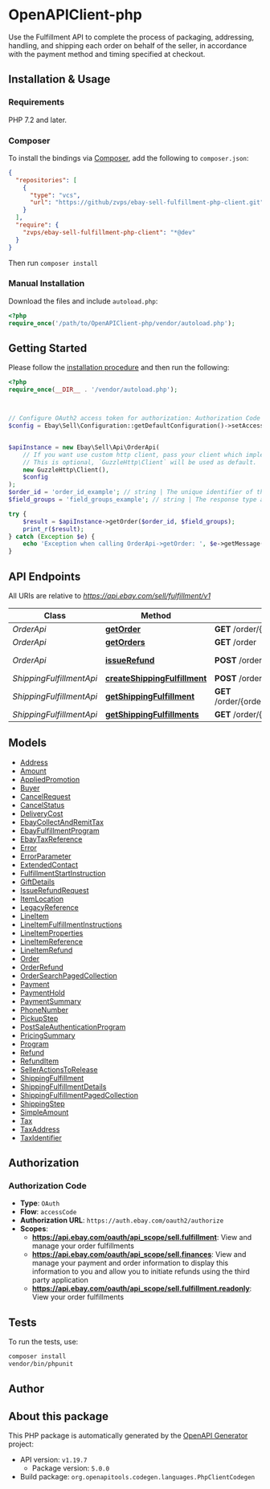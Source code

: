 # OpenAPIClient-php

Use the Fulfillment API to complete the process of packaging, addressing, handling, and shipping each order on behalf of the seller, in accordance with the payment method and timing specified at checkout.


## Installation & Usage

### Requirements

PHP 7.2 and later.

### Composer

To install the bindings via [Composer](https://getcomposer.org/), add the following to `composer.json`:

```json
{
  "repositories": [
    {
      "type": "vcs",
      "url": "https://github/zvps/ebay-sell-fulfillment-php-client.git"
    }
  ],
  "require": {
    "zvps/ebay-sell-fulfillment-php-client": "*@dev"
  }
}
```

Then run `composer install`

### Manual Installation

Download the files and include `autoload.php`:

```php
<?php
require_once('/path/to/OpenAPIClient-php/vendor/autoload.php');
```

## Getting Started

Please follow the [installation procedure](#installation--usage) and then run the following:

```php
<?php
require_once(__DIR__ . '/vendor/autoload.php');



// Configure OAuth2 access token for authorization: Authorization Code
$config = Ebay\Sell\Configuration::getDefaultConfiguration()->setAccessToken('YOUR_ACCESS_TOKEN');


$apiInstance = new Ebay\Sell\Api\OrderApi(
    // If you want use custom http client, pass your client which implements `GuzzleHttp\ClientInterface`.
    // This is optional, `GuzzleHttp\Client` will be used as default.
    new GuzzleHttp\Client(),
    $config
);
$order_id = 'order_id_example'; // string | The unique identifier of the order. Order ID values are shown in My eBay/Seller Hub, and are also returned by the getOrders method in the orders.orderId field. Note: A new order ID format was introduced to all eBay APIs (legacy and REST) in June 2019. In REST APIs that return Order IDs, including the Fulfillment API, all order IDs are returned in the new format, but the getOrder method will accept both the legacy and new format order ID. The new format is a non-parsable string, globally unique across all eBay marketplaces, and consistent for both single line item and multiple line item orders. These order identifiers will be automatically generated after buyer payment, and unlike in the past, instead of just being known and exposed to the seller, these unique order identifiers will also be known and used/referenced by the buyer and eBay customer support.
$field_groups = 'field_groups_example'; // string | The response type associated with the order. The only presently supported value is TAX_BREAKDOWN. This type returns a breakdown of tax and fee values associated with the order.

try {
    $result = $apiInstance->getOrder($order_id, $field_groups);
    print_r($result);
} catch (Exception $e) {
    echo 'Exception when calling OrderApi->getOrder: ', $e->getMessage(), PHP_EOL;
}

```

## API Endpoints

All URIs are relative to *https://api.ebay.com/sell/fulfillment/v1*

Class | Method | HTTP request | Description
------------ | ------------- | ------------- | -------------
*OrderApi* | [**getOrder**](docs/Api/OrderApi.md#getorder) | **GET** /order/{orderId} | 
*OrderApi* | [**getOrders**](docs/Api/OrderApi.md#getorders) | **GET** /order | 
*OrderApi* | [**issueRefund**](docs/Api/OrderApi.md#issuerefund) | **POST** /order/{order_id}/issue_refund | Issue Refund
*ShippingFulfillmentApi* | [**createShippingFulfillment**](docs/Api/ShippingFulfillmentApi.md#createshippingfulfillment) | **POST** /order/{orderId}/shipping_fulfillment | 
*ShippingFulfillmentApi* | [**getShippingFulfillment**](docs/Api/ShippingFulfillmentApi.md#getshippingfulfillment) | **GET** /order/{orderId}/shipping_fulfillment/{fulfillmentId} | 
*ShippingFulfillmentApi* | [**getShippingFulfillments**](docs/Api/ShippingFulfillmentApi.md#getshippingfulfillments) | **GET** /order/{orderId}/shipping_fulfillment | 

## Models

- [Address](docs/Model/Address.md)
- [Amount](docs/Model/Amount.md)
- [AppliedPromotion](docs/Model/AppliedPromotion.md)
- [Buyer](docs/Model/Buyer.md)
- [CancelRequest](docs/Model/CancelRequest.md)
- [CancelStatus](docs/Model/CancelStatus.md)
- [DeliveryCost](docs/Model/DeliveryCost.md)
- [EbayCollectAndRemitTax](docs/Model/EbayCollectAndRemitTax.md)
- [EbayFulfillmentProgram](docs/Model/EbayFulfillmentProgram.md)
- [EbayTaxReference](docs/Model/EbayTaxReference.md)
- [Error](docs/Model/Error.md)
- [ErrorParameter](docs/Model/ErrorParameter.md)
- [ExtendedContact](docs/Model/ExtendedContact.md)
- [FulfillmentStartInstruction](docs/Model/FulfillmentStartInstruction.md)
- [GiftDetails](docs/Model/GiftDetails.md)
- [IssueRefundRequest](docs/Model/IssueRefundRequest.md)
- [ItemLocation](docs/Model/ItemLocation.md)
- [LegacyReference](docs/Model/LegacyReference.md)
- [LineItem](docs/Model/LineItem.md)
- [LineItemFulfillmentInstructions](docs/Model/LineItemFulfillmentInstructions.md)
- [LineItemProperties](docs/Model/LineItemProperties.md)
- [LineItemReference](docs/Model/LineItemReference.md)
- [LineItemRefund](docs/Model/LineItemRefund.md)
- [Order](docs/Model/Order.md)
- [OrderRefund](docs/Model/OrderRefund.md)
- [OrderSearchPagedCollection](docs/Model/OrderSearchPagedCollection.md)
- [Payment](docs/Model/Payment.md)
- [PaymentHold](docs/Model/PaymentHold.md)
- [PaymentSummary](docs/Model/PaymentSummary.md)
- [PhoneNumber](docs/Model/PhoneNumber.md)
- [PickupStep](docs/Model/PickupStep.md)
- [PostSaleAuthenticationProgram](docs/Model/PostSaleAuthenticationProgram.md)
- [PricingSummary](docs/Model/PricingSummary.md)
- [Program](docs/Model/Program.md)
- [Refund](docs/Model/Refund.md)
- [RefundItem](docs/Model/RefundItem.md)
- [SellerActionsToRelease](docs/Model/SellerActionsToRelease.md)
- [ShippingFulfillment](docs/Model/ShippingFulfillment.md)
- [ShippingFulfillmentDetails](docs/Model/ShippingFulfillmentDetails.md)
- [ShippingFulfillmentPagedCollection](docs/Model/ShippingFulfillmentPagedCollection.md)
- [ShippingStep](docs/Model/ShippingStep.md)
- [SimpleAmount](docs/Model/SimpleAmount.md)
- [Tax](docs/Model/Tax.md)
- [TaxAddress](docs/Model/TaxAddress.md)
- [TaxIdentifier](docs/Model/TaxIdentifier.md)

## Authorization

### Authorization Code

- **Type**: `OAuth`
- **Flow**: `accessCode`
- **Authorization URL**: `https://auth.ebay.com/oauth2/authorize`
- **Scopes**: 
    - **https://api.ebay.com/oauth/api_scope/sell.fulfillment**: View and manage your order fulfillments
    - **https://api.ebay.com/oauth/api_scope/sell.finances**: View and manage your payment and order information to display this information to you and allow you to initiate refunds using the third party application
    - **https://api.ebay.com/oauth/api_scope/sell.fulfillment.readonly**: View your order fulfillments

## Tests

To run the tests, use:

```bash
composer install
vendor/bin/phpunit
```

## Author



## About this package

This PHP package is automatically generated by the [OpenAPI Generator](https://openapi-generator.tech) project:

- API version: `v1.19.7`
    - Package version: `5.0.0`
- Build package: `org.openapitools.codegen.languages.PhpClientCodegen`
